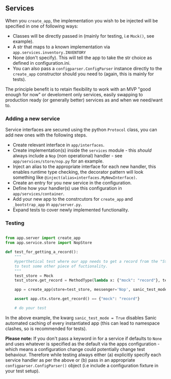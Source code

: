
## Services

When you `create_app`, the implementation you wish to be injected will be specified in one of following ways:

* Classes will be directly passed in (mainly for testing, i.e `Mock()`, see example).
* A str that maps to a known implementation via `app.services.inventory.INVENTORY`
* None (don't specify). This will tell the app to take the str choice as defined in configuration.ini.
* You can also pass a `configparser.ConfigParser` instance directly to the `create_app` constructor should you need to (again, this is mainly for tests).

The principle benefit is to retain flexibility to work with an MVP "good enough for now" or develoment only services, easily swapping to production ready (or generally better) services as and when we need/want to.


### Adding a new service

Service interfaces are secured using the python `Protocol` class, you can add new ones with the following steps.

* Create relevant interface in `app/interfaces`.
* Create implementation(s) inside the `services` module - this _should_ always include a `Nop` (non operational) handler - see `app/services/store/nop.py` for an example.
* Inject an alias to the appropriate interface for each new handler, this enables runtime type checking, the decorator pattern will look something like `@inject(alias=interfaces.MyNewInterface)`.
* Create an entry for you new service in the configuration.
* Define how your handler(s) use this configuration in `app/services/container`.
* Add your new app to the constrcutors for `create_app` and `_bootstrap_app` in `app/server.py`.
* Expand tests to cover newly implemented functionality.


### Testing


```python

from app.server import create_app
from app.service.store import NopStore

def test_for_getting_a_record():
    """
    Hyperthetical test where our app needs to get a record from the "Store"
    to test some other piece of fuctionality.
    """
    test_store = Mock
    test_store.get_record = MethodType(lambda x: {"mock": "record"}, test_store)

    app = create_app(store=test_store, messenger='Nop', sanic_test_mode=True)

    assert app.ctx.store.get_record() == {"mock": "record"}

    # do your test

```

In the above example, the kwarg `sanic_test_mode = True` disables Sanic automated caching of every instantiated app (this can lead to namespace clashes, so is recommended for tests).  

**Please note:** If you don't pass a keyword in for a service if defaults to `None` and uses whatever is specified as the default via the apps configuration - which means a configuration change could potentially change test behaviour. Therefore while testing always either (a) explicitly specify each service handler as per the above or (b) pass in an appropriate `configparser.ConfigParser()` object (i.e include a configuration fixture in your test setup).